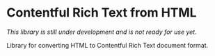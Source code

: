 # Contentful Rich Text from HTML

_This library is still under development and is not ready for use yet._

Library for converting HTML to Contentful Rich Text document format.
